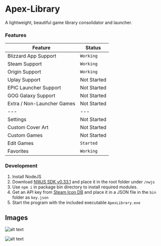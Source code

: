 # Apex-Library
A lightweight, beautiful game library consolidator and launcher.

### Features
Feature | Status
--- | ---
Blizzard App Support | `Working`
Steam Support | `Working`
Origin Support | `Working`
Uplay Support | Not Started
EPIC Launcher Support | Not Started
GOG Galaxy Support | Not Started
Extra / Non-Launcher Games | Not Started
--- | ---
Settings | Not Started
Custom Cover Art | Not Started
Custom Games | Not Started
Edit Games | `Started`
Favorites | `Working`

### Development
1. Install NodeJS
2. Download [NWJS SDK v0.33.1](https://dl.nwjs.io/v0.33.1/nwjs-sdk-v0.33.1-win-x64.zip) and place it in the root folder under `/nwjs`
3. Use `npm i` in package bin directory to install required modules.
4. Get an API key from [Steam Icon DB](https://www.steamgriddb.com/) and place it in a JSON file in the `bin` folder as `key.json`
5. Start the program with the included executable `ApexLibrary.exe`

## Images

![alt text](https://i.imgur.com/kBlHow1.png "Library Page")

![alt text](https://media.giphy.com/media/lnfgomzMzPfqhagj6G/giphy.gif)

